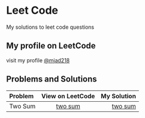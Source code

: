 # Leet Code
My solutions to leet code questions

## My profile on LeetCode 
visit my profile [@mjad218](https://leetcode.com/mjad218/)

## Problems and Solutions


| Problem |View on LeetCode | My Solution | 
| :---         |     :---:      |         ---: |
|Two Sum| [two sum](https://leetcode.com/problems/two-sum/)| [two sum](https://github.com/mjad218/leet-code/blob/master/leetcode/problems/two-sum.cpp)| 
